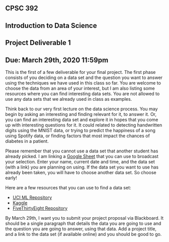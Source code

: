 
  
## CPSC 392
## Introduction to Data Science
## Project Deliverable 1
## Due: March 29th, 2020 11:59pm

This is the first of a few deliverable for your final project. The first phase consists of you deciding on a data set and the question you want to answer using the techniques we have used in this class so far. You are welcome to choose the data from an area of your interest, but I am also listing some resources where you can find interesting data sets. You are not allowed to use any data sets that we already used in class as examples. 

Think back to our very first lecture on the data science process. You may begin by asking an interesting and finding relevant for it, to answer it. Or, you can find an interesting data set and explore it in hopes that you come up with interesting questions for it. It could related to detecting handwritten digits using the MNIST data, or trying to predict the happiness of a song using Spotify data, or finding factors that most impact the chances of diabetes in a patient.

Please remember that you cannot use a data set that another student has already picked. I am linking a [Google Sheet](https://docs.google.com/spreadsheets/d/1CFrTC87G3LfmHEm74Ber4IFKI9GXHSu8cF2_9lPEI6I/edit?usp=sharing) that you can use to broadcast your selection. Enter your name, current date and time, and the data set (with a link) you are planning on using. If the data set you want to use has already been taken, you will have to choose another data set. So choose early!

Here are a few resources that you can use to find a data set:

* [UCI ML Repository](https://archive.ics.uci.edu/ml/datasets.php)
* [Kaggle](https://www.kaggle.com/datasets)
* [FiveThirtyEight Repository](https://github.com/fivethirtyeight/data)

By March 29th, I want you to submit your project proposal via Blackboard. It should be a single paragraph that details the data you are going to use and the question you are going to answer, using that data. Add a project title, and a link to the data set (if available online) and you should be good to go.